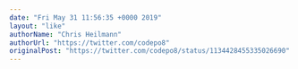 ```yaml
---
date: "Fri May 31 11:56:35 +0000 2019"
layout: "like"
authorName: "Chris Heilmann"
authorUrl: "https://twitter.com/codepo8"
originalPost: "https://twitter.com/codepo8/status/1134428455335026690"
---
```

